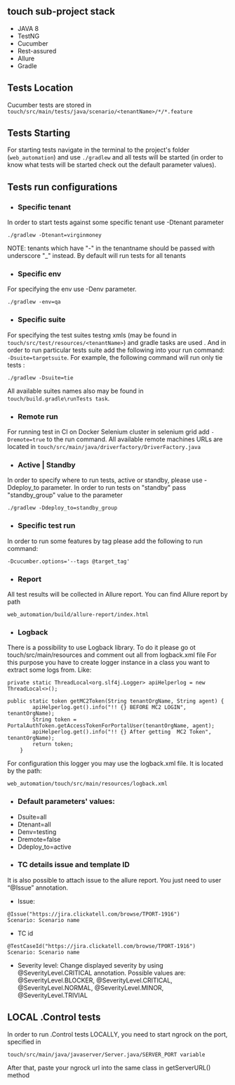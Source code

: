 ## touch sub-project stack
* JAVA 8
* TestNG
* Cucumber
* Rest-assured
* Allure
* Gradle

## Tests Location
Cucumber tests are stored in `touch/src/main/tests/java/scenario/<tenantName>/*/*.feature`

## Tests Starting
For starting tests navigate in the terminal to the project's folder (`web_automation`)
and use `./gradlew` and all tests will be started (in order to know what tests will be started
check out the default parameter values).

## Tests run configurations

* ### Specific tenant
In order to start tests against some specific tenant use -Dtenant parameter
```
./gradlew -Dtenant=virginmoney
```
NOTE: tenants which have "-" in the tenantname should be passed with underscore "_" instead.
By default will run tests for all tenants

* ### Specific env
For specifying the env use -Denv parameter.
```
./gradlew -env=qa
```

* ### Specific suite
For specifying the test suites testng xmls (may be found in `touch/src/test/resources/<tenantName>`) and gradle tasks are used .
And in order to run particular tests suite add the following into your run command: `-Dsuite=targetsuite`.
For example, the following command will run only tie tests :
```
./gradlew -Dsuite=tie
```
All available suites names also may be found in `touch/build.gradle\runTests task`.

* ### Remote run
For running test in CI on Docker Selenium cluster in selenium grid add `-Dremote=true` to the run command.
All available remote machines URLs are located in `touch/src/main/java/driverfactory/DriverFactory.java`

* ### Active | Standby
In order to specify where to run tests, active or standby, please use -Ddeploy_to parameter.
In order to run tests on "standby" pass "standby_group" value to the parameter
```
./gradlew -Ddeploy_to=standby_group
```

* ### Specific test run
In order to run some features by tag please add the following to run command:
```
-Dcucumber.options='--tags @target_tag'
```

* ### Report
All test results will be collected in Allure report.
You can find Allure report by path
```
web_automation/build/allure-report/index.html
```

* ### Logback
There is a possibility to use Logback library.
To do it please go ot touch/src/main/resources and comment out all from logback.xml file
For this purpose you have to create logger instance in a class you want to extract some logs from.
 Like:
```
private static ThreadLocal<org.slf4j.Logger> apiHelperlog = new ThreadLocal<>();

public static token getMC2Token(String tenantOrgName, String agent) {
        apiHelperlog.get().info("!! {} BEFORE MC2 LOGIN", tenantOrgName);
        String token = PortalAuthToken.getAccessTokenForPortalUser(tenantOrgName, agent);
        apiHelperlog.get().info("!! {} After getting  MC2 Token", tenantOrgName);
        return token;
    }
```
For configuration this logger you may use the logback.xml file.
It is located by the path:
 ```
 web_automation/touch/src/main/resources/logback.xml
 ```

* ### Default parameters' values:
- Dsuite=all
- Dtenant=all
- Denv=testing
- Dremote=false
- Ddeploy_to=active

* ### TC details issue and template ID
It is also possible to attach issue to the allure report. You just need to user “@Issue” annotation.
 * Issue:
```
@Issue("https://jira.clickatell.com/browse/TPORT-1916")
Scenario: Scenario name
```
 * TC id
 ```
 @TestCaseId("https://jira.clickatell.com/browse/TPORT-1916")
 Scenario: Scenario name
 ```
 * Severity level:
 Change displayed severity by using @SeverityLevel.CRITICAL annotation. Possible values are:
@SeverityLevel.BLOCKER, @SeverityLevel.CRITICAL, @SeverityLevel.NORMAL, @SeverityLevel.MINOR, @SeverityLevel.TRIVIAL

## LOCAL .Control tests
In order to run .Control tests LOCALLY, you need to start ngrock on the port, specified in
```
touch/src/main/java/javaserver/Server.java/SERVER_PORT variable
 ```
After that, paste your ngrock url into the same class in getServerURL() method


